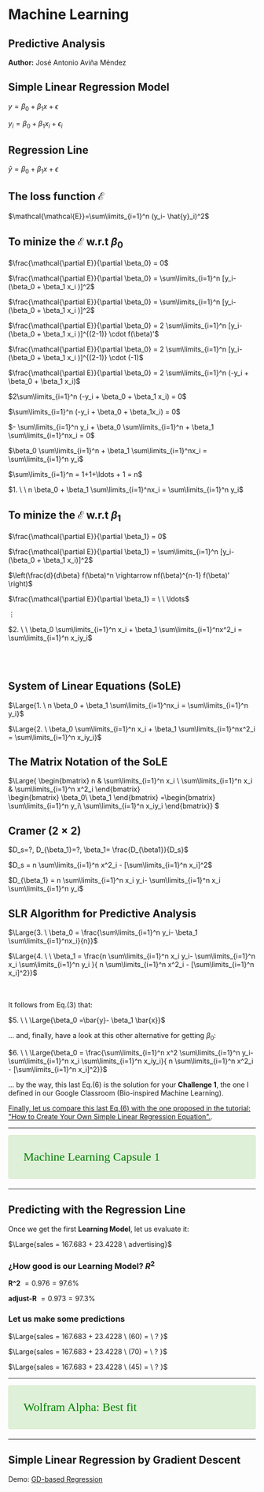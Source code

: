 # Machine Learning

## Predictive Analysis

**Author:** José Antonio Aviña Méndez

## Simple Linear Regression Model

$y= \beta_0 + \beta_1 x + \epsilon$

$y_i= \beta_0 + \beta_1 x_i + \epsilon_i$

## Regression Line

$\hat{y}= \beta_0 + \beta_1 x + \epsilon$

## The loss function $\mathcal{E}$ 


$\mathcal{\mathcal{E}}=\sum\limits_{i=1}^n (y_i- \hat{y}_i)^2$

## To minize the $\mathcal{E}$ w.r.t $\beta_0$

$\frac{\mathcal{\partial E}}{\partial \beta_0} = 0$

$\frac{\mathcal{\partial E}}{\partial \beta_0} = \sum\limits_{i=1}^n [y_i- (\beta_0 + \beta_1 x_i )]^2$

$\frac{\mathcal{\partial E}}{\partial \beta_0} = \sum\limits_{i=1}^n [y_i- (\beta_0 + \beta_1 x_i )]^2$


$\frac{\mathcal{\partial E}}{\partial \beta_0} = 2 \sum\limits_{i=1}^n [y_i- (\beta_0 + \beta_1 x_i )]^{(2-1)} \cdot f(\beta)'$


$\frac{\mathcal{\partial E}}{\partial \beta_0} = 2 \sum\limits_{i=1}^n [y_i- (\beta_0 + \beta_1 x_i )]^{(2-1)} \cdot (-1)$


$\frac{\mathcal{\partial E}}{\partial \beta_0} = 2 \sum\limits_{i=1}^n (-y_i + \beta_0 + \beta_1 x_i)$


$2\sum\limits_{i=1}^n (-y_i + \beta_0 + \beta_1 x_i) = 0$


$\sum\limits_{i=1}^n (-y_i + \beta_0 + \beta_1x_i) = 0$


$- \sum\limits_{i=1}^n y_i + \beta_0 \sum\limits_{i=1}^n + \beta_1 \sum\limits_{i=1}^nx_i = 0$


$\beta_0 \sum\limits_{i=1}^n + \beta_1 \sum\limits_{i=1}^nx_i = \sum\limits_{i=1}^n y_i$

$\sum\limits_{i=1}^n = 1+1+\ldots + 1 = n$

$1. \ \ n \beta_0  + \beta_1 \sum\limits_{i=1}^nx_i = \sum\limits_{i=1}^n y_i$

## To minize the $\mathcal{E}$ w.r.t $\beta_1$

$\frac{\mathcal{\partial E}}{\partial \beta_1} = 0$


$\frac{\mathcal{\partial E}}{\partial \beta_1} = \sum\limits_{i=1}^n [y_i- (\beta_0 + \beta_1 x_i)]^2$

$\left(\frac{d}{d\beta} f(\beta)^n \rightarrow nf(\beta)^{n-1} f(\beta)' \right)$ 


$\frac{\mathcal{\partial E}}{\partial \beta_1} = \ \ \ldots$ 

$\vdots$

$2. \ \ \beta_0 \sum\limits_{i=1}^n x_i  + \beta_1 \sum\limits_{i=1}^nx^2_i = \sum\limits_{i=1}^n x_iy_i$

<br /> 
<br /> 

## System of Linear Equations (SoLE) 


$\Large{1. \ n \beta_0  + \beta_1 \sum\limits_{i=1}^nx_i = \sum\limits_{i=1}^n y_i}$

$\Large{2. \ \beta_0 \sum\limits_{i=1}^n x_i  + \beta_1 \sum\limits_{i=1}^nx^2_i = \sum\limits_{i=1}^n x_iy_i}$

## The  Matrix Notation of the SoLE

$\Large{
\begin{bmatrix}
n &   \sum\limits_{i=1}^n x_i \\
\sum\limits_{i=1}^n x_i & \sum\limits_{i=1}^n x^2_i
\end{bmatrix}  
\begin{bmatrix}
\beta_0\\
\beta_1
\end{bmatrix}
=\begin{bmatrix}
\sum\limits_{i=1}^n y_i\\
\sum\limits_{i=1}^n x_iy_i
\end{bmatrix}}
$

## Cramer ($2\times2$)

$D_s=?, D_{\beta_1}=?, \beta_1= \frac{D_{\beta1}}{D_s}$


$D_s = n \sum\limits_{i=1}^n x^2_i - [\sum\limits_{i=1}^n x_i]^2$

$D_{\beta_1} = n \sum\limits_{i=1}^n x_i y_i- \sum\limits_{i=1}^n x_i \sum\limits_{i=1}^n y_i$

## SLR Algorithm for Predictive Analysis

$\Large{3. \ \beta_0 = \frac{\sum\limits_{i=1}^n y_i- \beta_1 \sum\limits_{i=1}^nx_i}{n}}$

$\Large{4. \ \ \beta_1 = \frac{n \sum\limits_{i=1}^n x_i y_i- \sum\limits_{i=1}^n x_i \sum\limits_{i=1}^n y_i }{ n \sum\limits_{i=1}^n x^2_i - [\sum\limits_{i=1}^n x_i]^2}}$

<br /> 
<br />
It follows from Eq.(3) that: 

$5. \ \ \Large{\beta_0 =\bar{y}- \beta_1 \bar{x}}$

$\ldots$ and, finally, have a look at this other alternative for getting $\beta_0$:


$6. \ \ \Large{\beta_0 = \frac{\sum\limits_{i=1}^n x^2 \sum\limits_{i=1}^n y_i- \sum\limits_{i=1}^n x_i \sum\limits_{i=1}^n x_iy_i}{ n \sum\limits_{i=1}^n x^2_i - [\sum\limits_{i=1}^n x_i]^2}}$

... by the way, this last Eq.(6) is the solution for your **Challenge 1**, the one I defined in our Google Classroom (Bio-inspired Machine Learning).

[Finally, let us compare this last Eq.(6) with the one proposed in the tutorial: "How to Create Your Own Simple Linear Regression Equation".](https://owlcation.com/stem/How-to-Create-a-Simple-Linear-Regression-Equation).

---
<div style="padding: 30px; border: 1px solid transparent; border-color: transparent; margin-bottom: 20px; border-radius: 4px; color: #3c763d; background-color: #dff0d8; border-color: #d6e9c6;">
<font size= 5 face="verdana " color="green">Machine Learning Capsule 1 </font = 5>
</div>

---

## Predicting with the Regression Line
Once we get the first **Learning Model**, let us evaluate it:


$\Large{sales = 167.683 + 23.4228 \ advertising}$

### ¿How good is our Learning Model? $R^2$

**R^2** $= 0.976 = 97.6\%$ 

**adjust-R** $= 0.973 = 97.3\%$ 

### Let us make some predictions


$\Large{sales = 167.683 + 23.4228 \ (60) = \ ? }$

$\Large{sales = 167.683 + 23.4228 \ (70) = \ ? }$

$\Large{sales = 167.683 + 23.4228 \ (45) = \ ? }$

---
<div style="padding: 30px; border: 1px solid transparent; border-color: transparent; margin-bottom: 20px; border-radius: 4px; color: #3c763d; background-color: #dff0d8; border-color: #d6e9c6;">
<font size= 5 face="verdana " color="green"> Wolfram Alpha: Best fit</font = 5>
</div>

---

## Simple Linear Regression by Gradient Descent

Demo:
[GD-based Regression](https://miro.medium.com/v2/resize:fit:1116/format:webp/1*iB5TFe77kfkWIxzcLT92Wg.gif)
